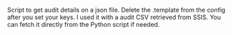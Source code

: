 Script to get audit details on a json file. Delete the .template from the config after you set your keys. I used it with a audit CSV retrieved from SSIS. You can fetch it directly from the Python script if needed.
